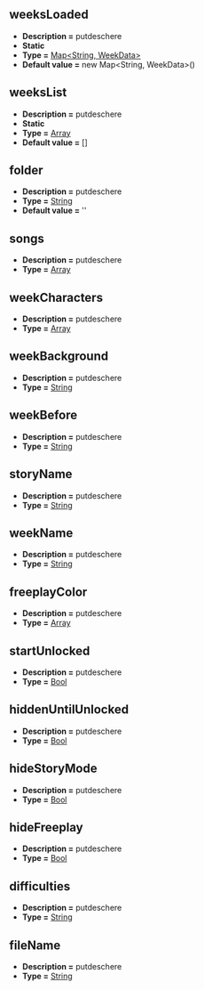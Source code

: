 ## weeksLoaded
* **Description =** putdeschere
* **Static**
* **Type =** [Map<String, WeekData>](https://api.haxeflixel.com/Map.html)
* **Default value =** new Map<String, WeekData>()

## weeksList
* **Description =** putdeschere
* **Static**
* **Type =** [Array<String>](https://api.haxeflixel.com/Array.html)
* **Default value =** []

## folder
* **Description =** putdeschere
* **Type =** [String](https://api.haxeflixel.com/String.html)
* **Default value =** ''

## songs
* **Description =** putdeschere
* **Type =** [Array<Dynamic>](https://api.haxeflixel.com/Array.html)

## weekCharacters
* **Description =** putdeschere
* **Type =** [Array<String>](https://api.haxeflixel.com/Array.html)

## weekBackground
* **Description =** putdeschere
* **Type =** [String](https://api.haxeflixel.com/String.html)

## weekBefore
* **Description =** putdeschere
* **Type =** [String](https://api.haxeflixel.com/String.html)

## storyName
* **Description =** putdeschere
* **Type =** [String](https://api.haxeflixel.com/String.html)

## weekName
* **Description =** putdeschere
* **Type =** [String](https://api.haxeflixel.com/String.html)

## freeplayColor
* **Description =** putdeschere
* **Type =** [Array<Int>](https://api.haxeflixel.com/Array.html)

## startUnlocked
* **Description =** putdeschere
* **Type =** [Bool](https://api.haxeflixel.com/Bool.html)

## hiddenUntilUnlocked
* **Description =** putdeschere
* **Type =** [Bool](https://api.haxeflixel.com/Bool.html)

## hideStoryMode
* **Description =** putdeschere
* **Type =** [Bool](https://api.haxeflixel.com/Bool.html)

## hideFreeplay
* **Description =** putdeschere
* **Type =** [Bool](https://api.haxeflixel.com/Bool.html)

## difficulties
* **Description =** putdeschere
* **Type =** [String](https://api.haxeflixel.com/String.html)

## fileName
* **Description =** putdeschere
* **Type =** [String](https://api.haxeflixel.com/String.html)

